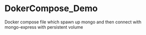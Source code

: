 # DokerCompose_Demo
Docker compose file which spawn up mongo and then connect with mongo-express with persistent volume 
